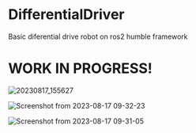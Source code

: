 # DifferentialDriver
Basic diferential drive robot on ros2 humble framework
# WORK IN PROGRESS!

![20230817_155627](https://github.com/hudaszekpiotr/DifferentialDriver/assets/61946903/328b94f0-be23-42a9-a6b6-9ffc0df4c384)

![Screenshot from 2023-08-17 09-32-23](https://github.com/hudaszekpiotr/DifferentialDriver/assets/61946903/91d4e709-2bf8-4a9c-a740-895fe363f42a)

![Screenshot from 2023-08-17 09-31-05](https://github.com/hudaszekpiotr/DifferentialDriver/assets/61946903/90194f9a-8ab8-4d5e-a8be-790d2e7d6a5d)
